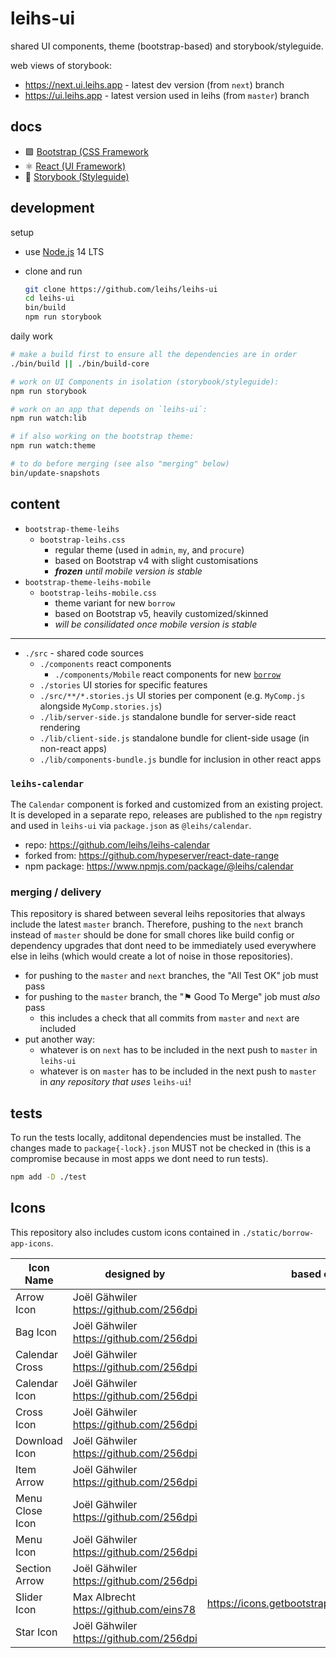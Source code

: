 # leihs-ui

shared UI components, theme (bootstrap-based) and storybook/styleguide.

web views of storybook:

- <https://next.ui.leihs.app> - latest dev version (from `next`) branch
- <https://ui.leihs.app> - latest version used in leihs (from `master`) branch

## docs

- 🟪 [Bootstrap (CSS Framework](https://getbootstrap.com/docs/4.6/components/)
- ⚛ [React (UI Framework)](https://reactjs.org/docs/react-component.html)
- 📗 [Storybook (Styleguide)](https://storybook.js.org/docs/react/get-started/introduction)

## development

setup

- use [Node.js](https://nodejs.org/) 14 LTS
- clone and run

  ```sh
  git clone https://github.com/leihs/leihs-ui
  cd leihs-ui
  bin/build
  npm run storybook
  ```

daily work

```sh
# make a build first to ensure all the dependencies are in order
./bin/build || ./bin/build-core

# work on UI Components in isolation (storybook/styleguide):
npm run storybook

# work on an app that depends on `leihs-ui`:
npm run watch:lib

# if also working on the bootstrap theme:
npm run watch:theme

# to do before merging (see also "merging" below)
bin/update-snapshots
```

## content

- `bootstrap-theme-leihs`
  - `bootstrap-leihs.css`
    - regular theme (used in `admin`, `my`, and `procure`)
    - based on Bootstrap v4 with slight customisations
    - _**frozen** until mobile version is stable_
- `bootstrap-theme-leihs-mobile`
  - `bootstrap-leihs-mobile.css`
    - theme variant for new `borrow`
    - based on Bootstrap v5, heavily customized/skinned
    - _will be consilidated once mobile version is stable_

---

- `./src` - shared code sources
  - `./components` react components
    - `./components/Mobile` react components for new [`borrow`](https://github.com/leihs/leihs-borrow)
  - `./stories` UI stories for specific features
  - `./src/**/*.stories.js` UI stories per component (e.g. `MyComp.js` alongside `MyComp.stories.js`)
  - `./lib/server-side.js` standalone bundle for server-side react rendering
  - `./lib/client-side.js` standalone bundle for client-side usage (in non-react apps)
  - `./lib/components-bundle.js` bundle for inclusion in other react apps

### `leihs-calendar`

The `Calendar` component is forked and customized from an existing project. It is developed in a separate repo, releases are published to the `npm` registry and used in `leihs-ui` via `package.json` as `@leihs/calendar`.

- repo: <https://github.com/leihs/leihs-calendar>
- forked from: <https://github.com/hypeserver/react-date-range>
- npm package: <https://www.npmjs.com/package/@leihs/calendar>

### merging / delivery

This repository is shared between several leihs repositories that always include the latest `master` branch.
Therefore, pushing to the `next` branch instead of `master` should be done for small chores like build config or dependency upgrades that dont need to be immediately used everywhere else in leihs (which would create a lot of noise in those repositories).

- for pushing to the `master` and `next` branches, the "All Test OK" job must pass
- for pushing to the `master` branch, the "⚑ Good To Merge" job must _also_ pass
  - this includes a check that all commits from `master` and `next` are included
- put another way:
  - whatever is on `next` has to be included in the next push to `master` in `leihs-ui`
  - whatever is on `master` has to be included in the next push to `master` in _any repository that uses_ `leihs-ui`!

## tests

To run the tests locally, additonal dependencies must be installed.
The changes made to `package{-lock}.json` MUST not be checked in (this is a compromise because in most apps we dont need to run tests).

```bash
npm add -D ./test
```

## Icons

This repository also includes custom icons contained in `./static/borrow-app-icons`.

| Icon Name       | designed by                               | based on                                        |
| --------------- | ----------------------------------------- | ----------------------------------------------- |
| Arrow Icon      | Joël Gähwiler <https://github.com/256dpi> |                                                 |
| Bag Icon        | Joël Gähwiler <https://github.com/256dpi> |                                                 |
| Calendar Cross  | Joël Gähwiler <https://github.com/256dpi> |                                                 |
| Calendar Icon   | Joël Gähwiler <https://github.com/256dpi> |                                                 |
| Cross Icon      | Joël Gähwiler <https://github.com/256dpi> |                                                 |
| Download Icon   | Joël Gähwiler <https://github.com/256dpi> |                                                 |
| Item Arrow      | Joël Gähwiler <https://github.com/256dpi> |                                                 |
| Menu Close Icon | Joël Gähwiler <https://github.com/256dpi> |                                                 |
| Menu Icon       | Joël Gähwiler <https://github.com/256dpi> |                                                 |
| Section Arrow   | Joël Gähwiler <https://github.com/256dpi> |                                                 |
| Slider Icon     | Max Albrecht <https://github.com/eins78>  | <https://icons.getbootstrap.com/icons/sliders/> |
| Star Icon       | Joël Gähwiler <https://github.com/256dpi> |                                                 |
